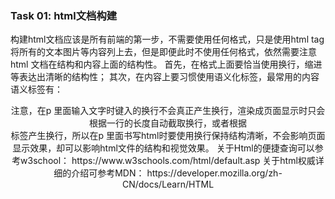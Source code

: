 ### Task 01: html文档构建
构建html文档应该是所有前端的第一步，不需要使用任何格式，只是使用html tag将所有的文本图片等内容列上去，但是即便此时不使用任何格式，依然需要注意html 文档在结构和内容上面的结构性。
首先，在格式上面要恰当使用换行，缩进等表达出清晰的结构性；
其次，在内容上要习惯使用语义化标签，最常用的内容语义标签有：
<header>
<nav>
<main>
<article>
<aside>
<section>
<footer>
注意，在p 里面输入文字时键入的换行不会真正产生换行，渲染成页面显示时只会根据一行的长度自动截取换行，或者根据<br>标签产生换行，所以在p 里面书写html时要使用换行保持结构清晰，不会影响页面显示效果，却可以影响html文件的结构和视觉效果。
关于Html的便捷查询可以参考w3school：
https://www.w3schools.com/html/default.asp
关于html权威详细的介绍可参考MDN：
https://developer.mozilla.org/zh-CN/docs/Learn/HTML

